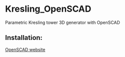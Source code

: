 # Kresling_OpenSCAD
Parametric Kresling tower 3D generator with OpenSCAD

## Installation:
[OpenSCAD website](https://www.openscad.org/downloads.html)

